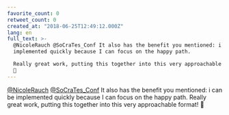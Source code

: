 ```yaml
---
favorite_count: 0
retweet_count: 0
created_at: "2018-06-25T12:49:12.000Z"
lang: en
full_text: >-
  @NicoleRauch @SoCraTes_Conf It also has the benefit you mentioned: i can be
  implemented quickly because I can focus on the happy path. 

  Really great work, putting this together into this very approachable format!
  👏
---
```


[@NicoleRauch](https://twitter.com/NicoleRauch)
[@SoCraTes_Conf](https://twitter.com/SoCraTes_Conf) It also has the benefit you
mentioned: i can be implemented quickly because I can focus on the happy path.
Really great work, putting this together into this very approachable format! 👏
